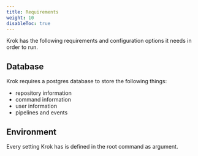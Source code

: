 ```yaml
---
title: Requirements
weight: 10
disableToc: true
---
```


Krok has the following requirements and configuration options it needs in order to run.

## Database

Krok requires a postgres database to store the following things:

- repository information
- command information
- user information
- pipelines and events

## Environment

Every setting Krok has is defined in the root command as argument.
